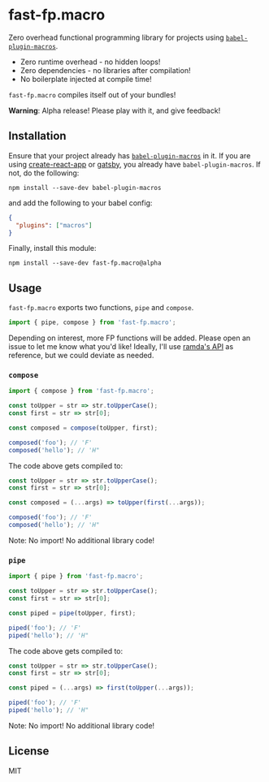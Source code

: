 # fast-fp.macro

Zero overhead functional programming library for projects using [`babel-plugin-macros`](https://github.com/kentcdodds/babel-plugin-macros).

* Zero runtime overhead - no hidden loops!
* Zero dependencies - no libraries after compilation!
* No boilerplate injected at compile time!

`fast-fp.macro` compiles itself out of your bundles!

**Warning**: Alpha release! Please play with it, and give feedback!

## Installation

Ensure that your project already has [`babel-plugin-macros`](https://github.com/kentcdodds/babel-plugin-macros) in it. If you are using [create-react-app](https://github.com/facebook/create-react-app) or [gatsby](https://www.gatsbyjs.org/), you already have `babel-plugin-macros`. If not, do the following:
```
npm install --save-dev babel-plugin-macros
```
and add the following to your babel config:
```json
{
  "plugins": ["macros"]
}
```

Finally, install this module:
```
npm install --save-dev fast-fp.macro@alpha
```

## Usage

`fast-fp.macro` exports two functions, `pipe` and `compose`.
```js
import { pipe, compose } from 'fast-fp.macro';
```

Depending on interest, more FP functions will be added. Please open an issue to let me know what you'd like! Ideally, I'll use [ramda's API](https://ramdajs.com/docs) as reference, but we could deviate as needed.

### `compose`

```js
import { compose } from 'fast-fp.macro';

const toUpper = str => str.toUpperCase();
const first = str => str[0];

const composed = compose(toUpper, first);

composed('foo'); // 'F'
composed('hello'); // 'H"
```

The code above gets compiled to:
```js
const toUpper = str => str.toUpperCase();
const first = str => str[0];

const composed = (...args) => toUpper(first(...args));

composed('foo'); // 'F'
composed('hello'); // 'H"
```

Note: No import! No additional library code!

### `pipe`

```js
import { pipe } from 'fast-fp.macro';

const toUpper = str => str.toUpperCase();
const first = str => str[0];

const piped = pipe(toUpper, first);

piped('foo'); // 'F'
piped('hello'); // 'H"
```

The code above gets compiled to:
```js
const toUpper = str => str.toUpperCase();
const first = str => str[0];

const piped = (...args) => first(toUpper(...args));

piped('foo'); // 'F'
piped('hello'); // 'H"
```

Note: No import! No additional library code!

## License
MIT